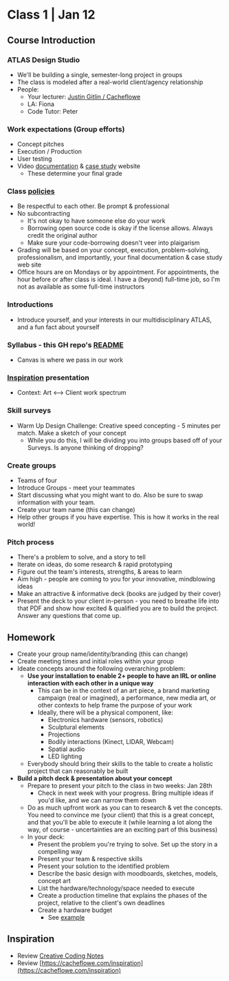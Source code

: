 # Class 1 | Jan 12

## Course Introduction

### ATLAS Design Studio

- We'll be building a single, semester-long project in groups
- The class is modeled after a real-world client/agency relationship
- People: 
  - Your lecturer: [Justin Gitlin / Cacheflowe](https://cacheflowe.com)
  - LA: Fiona
  - Code Tutor: Peter

### Work expectations (Group efforts)

- Concept pitches
- Execution / Production
- User testing
- Video [documentation](../docs/documentation-tips.md) & [case study](../docs/case-study-examples.md) website 
  - These determine your final grade

### Class [policies](../docs/inspiring-projects.md)

- Be respectful to each other. Be prompt & professional
- No subcontracting
  - It's not okay to have someone else do your work
  - Borrowing open source code is okay if the license allows. Always credit the original author
  - Make sure your code-borrowing doesn't veer into plaigarism
- Grading will be based on your concept, execution, problem-solving, professionalism, and importantly, your final documentation & case study web site
- Office hours are on Mondays or by appointment. For appointments, the hour before or after class is ideal. I have a (beyond) full-time job, so I'm not as available as some full-time instructors

### Introductions

- Introduce yourself, and your interests in our multidisciplinary ATLAS, and a fun fact about yourself

### Syllabus - this GH repo's [README](../README.md)

- Canvas is where we pass in our work

### [Inspiration](../docs/inspiring-projects.md) presentation

- Context: Art <--> Client work spectrum

### Skill surveys

- Warm Up Design Challenge: Creative speed concepting - 5 minutes per match. Make a sketch of your concept
  - While you do this, I will be dividing you into groups based off of your Surveys. Is anyone thinking of dropping?

### Create groups

- Teams of four
- Introduce Groups - meet your teammates
- Start discussing what you might want to do. Also be sure to swap information with your team.
- Create your team name (this can change)
- Help other groups if you have expertise. This is how it works in the real world!

### Pitch process

- There's a problem to solve, and a story to tell
- Iterate on ideas, do some research & rapid prototyping
- Figure out the team's interests, strengths, & areas to learn
- Aim high - people are coming to you for your innovative, mindblowing ideas
- Make an attractive & informative deck (books are judged by their cover)
- Present the deck to your client in-person - you need to breathe life into that PDF and show how excited & qualified you are to build the project. Answer any questions that come up.

## Homework

- Create your group name/identity/branding (this can change)
- Create meeting times and initial roles within your group
- Ideate concepts around the following overarching problem:
  - **Use your installation to enable 2+ people to have an IRL or online interaction with each other in a unique way**
    - This can be in the context of an art piece, a brand marketing campaign (real or imagined), a performance, new media art, or other contexts to help frame the purpose of your work
    - Ideally, there will be a physical component, like:
      - Electronics hardware (sensors, robotics)
      - Sculptural elements
      - Projections
      - Bodily interactions (Kinect, LIDAR, Webcam)
      - Spatial audio
      - LED lighting
  - Everybody should bring their skills to the table to create a holistic project that can reasonably be built
- **Build a pitch deck & presentation about your concept**
  - Prepare to present your pitch to the class in two weeks: Jan 28th
    - Check in next week with your progress. Bring multiple ideas if you'd like, and we can narrow them down
  - Do as much upfront work as you can to research & vet the concepts. You need to convince me (your client) that this is a great concept, and that you'll be able to execute it (while learning a lot along the way, of course - uncertainties are an exciting part of this business)
  - In your deck:
    - Present the problem you're trying to solve. Set up the story in a compelling way
    - Present your team & respective skills
    - Present your solution to the identified problem
    - Describe the basic design with moodboards, sketches, models, concept art
    - List the hardware/technology/space needed to execute
    - Create a production timeline that explains the phases of the project, relative to the client's own deadlines
    - Create a hardware budget
      - See [example](../docs/example-hardware-budget.md)

## Inspiration

  - Review [Creative Coding Notes](https://github.com/cacheflowe/creative-coding-notes)
  - Review [https://cacheflowe.com/inspiration](https://cacheflowe.com/inspiration)

